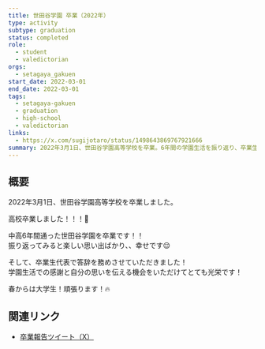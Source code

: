 ```yaml
---
title: 世田谷学園 卒業（2022年）
type: activity
subtype: graduation
status: completed
role:
  - student
  - valedictorian
orgs:
  - setagaya_gakuen
start_date: 2022-03-01
end_date: 2022-03-01
tags:
  - setagaya-gakuen
  - graduation
  - high-school
  - valedictorian
links:
  - https://x.com/sugijotaro/status/1498643869767921666
summary: 2022年3月1日、世田谷学園高等学校を卒業。6年間の学園生活を振り返り、卒業生代表として答辞を務めた経験と、感謝の気持ち、今後の抱負を記録。
---
```


## 概要
2022年3月1日、世田谷学園高等学校を卒業しました。
  
高校卒業しました！！！🌸  
  
中高6年間通った世田谷学園を卒業です！！  
振り返ってみると楽しい思い出ばかり、、幸せです😌  
  
そして、卒業生代表で答辞を務めさせていただきました！  
学園生活での感謝と自分の思いを伝える機会をいただけてとても光栄です！  
  
春からは大学生！頑張ります！🔥

## 関連リンク
- [卒業報告ツイート（X）](https://x.com/sugijotaro/status/1498643869767921666) 